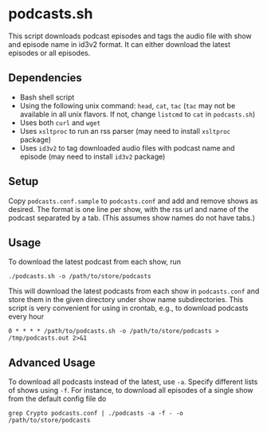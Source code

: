 # podcasts.sh

This script downloads podcast episodes and tags the audio file with
show and episode name in id3v2 format.  It can either download the
latest episodes or all episodes.

## Dependencies

- Bash shell script
- Using the following unix command: `head`, `cat`, `tac` (`tac` may
  not be available in all unix flavors.  If not, change `listcmd` to
  `cat` in `podcasts.sh`)
- Uses both `curl` and `wget`
- Uses `xsltproc` to run an rss parser (may need to install `xsltproc`
  package)
- Uses `id3v2` to tag downloaded audio files with podcast name and
  episode (may need to install `id3v2` package)

## Setup

Copy `podcasts.conf.sample` to `podcasts.conf` and add and remove
shows as desired.  The format is one line per show, with the rss url
and name of the podcast separated by a tab.  (This assumes show names
do not have tabs.)

## Usage

To download the latest podcast from each show, run

    ./podcasts.sh -o /path/to/store/podcasts

This will download the latest podcasts from each show in
`podcasts.conf` and store them in the given directory under show name
subdirectories.  This script is very convenient for using in crontab, e.g., to download podcasts every hour

    0 * * * * /path/to/podcasts.sh -o /path/to/store/podcasts > /tmp/podcasts.out 2>&1

## Advanced Usage

To download all podcasts instead of the latest, use `-a`.  Specify
different lists of shows using `-f`.  For instance, to download all
episodes of a single show from the default config file do

    grep Crypto podcasts.conf | ./podcasts -a -f - -o /path/to/store/podcasts
